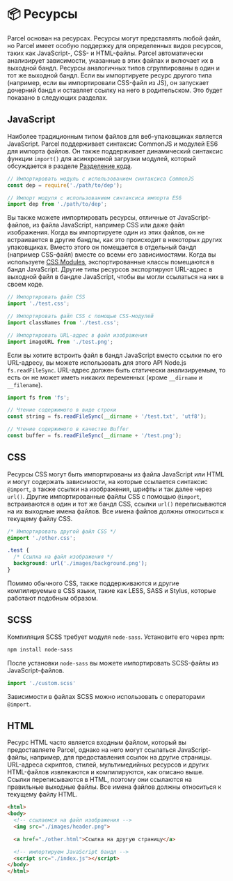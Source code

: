 # 📦 Ресурсы

Parcel основан на ресурсах. Ресурсы могут представлять любой файл, но Parcel имеет особую поддержку для определенных видов ресурсов, таких как JavaScript-, CSS- и HTML-файлы. Parcel автоматически анализирует зависимости, указанные в этих файлах и включает их в выходной бандл. Ресурсы аналогичных типов сгруппированы в один и тот же выходной бандл. Если вы импортируете ресурс другого типа (например, если вы импортировали CSS-файл из JS), он запускает дочерний бандл и оставляет ссылку на него в родительском. Это будет показано в следующих разделах.

## JavaScript

Наиболее традиционным типом файлов для веб-упаковщиках является JavaScript. Parcel поддерживает синтаксис CommonJS и модулей ES6 для импорта файлов. Он также поддерживает динамический синтаксис функции `import()` для асинхронной загрузки модулей, который обсуждается в разделе [Разделение кода](code_splitting.html).

```javascript
// Импортировать модуль с использованием синтаксиса CommonJS
const dep = require('./path/to/dep');

// Импорт модуля с использованием синтаксиса импорта ES6
import dep from './path/to/dep';
```

Вы также можете импортировать ресурсы, отличные от JavaScript-файлов, из файла JavaScript, например CSS или даже файл изображения. Когда вы импортируете один из этих файлов, он не встраивается в другие бандлы, как это происходит в некоторых других упаковщиках. Вместо этого он помещается в отдельный бандл (например CSS-файл) вместе со всеми его зависимостями. Когда вы используете [CSS Modules](https://github.com/css-modules/css-modules), экспортированные классы помещаются в бандл JavaScript. Другие типы ресурсов экспортируют URL-адрес в выходной файл в бандле JavaScript, чтобы вы могли ссылаться на них в своем коде.

```javascript
// Импортировать файл CSS
import './test.css';

// Импортировать файл CSS с помощью CSS-модулей
import classNames from './test.css';

// Импортировать URL-адрес в файл изображения
import imageURL from './test.png';
```

Если вы хотите встроить файл в бандл JavaScript вместо ссылки по его URL-адресу, вы можете использовать для этого API Node.js `fs.readFileSync`. URL-адрес должен быть статически анализируемым, то есть он не может иметь никаких переменных (кроме `__dirname` и `__filename`).

```javascript
import fs from 'fs';

// Чтение содержимого в виде строки
const string = fs.readFileSync(__dirname + '/test.txt', 'utf8');

// Чтение содержимого в качестве Buffer
const buffer = fs.readFileSync(__dirname + '/test.png');
```

## CSS

Ресурсы CSS могут быть импортированы из файла JavaScript или HTML и могут содержать зависимости, на которые ссылается синтаксис `@import`, а также ссылки на изображения, шрифты и так далее через `url()`. Другие импортированные файлы CSS с помощью `@import`, встраиваются в один и тот же бандл CSS, ссылки `url()` переписываются на их выходные имена файлов. Все имена файлов должны относиться к текущему файлу CSS.

```css
/* Импортировать другой файл CSS */
@import './other.css';

.test {
  /* Ссылка на файл изображения */
  background: url('./images/background.png');
}
```

Помимо обычного CSS, также поддерживаются и другие компилируемые в CSS языки, такие как LESS, SASS и Stylus, которые работают подобным образом.

## SCSS

Компиляция SCSS требует модуля `node-sass`. Установите его через npm:

```bash
npm install node-sass
```

После установки `node-sass` вы можете импортировать SCSS-файлы из JavaScript-файлов.

```javascript
import './custom.scss'
```

Зависимости в файлах SCSS можно использовать с операторами `@import`.

## HTML

Ресурс HTML часто является входным файлом, который вы предоставляете Parcel, однако на него могут ссылаться JavaScript-файлы, например, для предоставления ссылок на другие страницы. URL-адреса скриптов, стилей, мультимедийных ресурсов и других HTML-файлов извлекаются и компилируются, как описано выше. Ссылки переписываются в HTML, поэтому они ссылаются на правильные выходные файлы. Все имена файлов должны относиться к текущему файлу HTML.

```html
<html>
<body>
  <!-- ссылаемся на файл изображения -->
  <img src="./images/header.png">

  <a href="./other.html">Ссылка на другую страницу</a>

  <!-- импортируем JavaScript бандл -->
  <script src="./index.js"></script>
</body>
</html>
```
